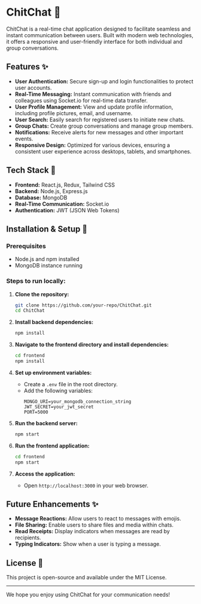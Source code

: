 # ChitChat 💬

ChitChat is a real-time chat application designed to facilitate seamless and instant communication between users. Built with modern web technologies, it offers a responsive and user-friendly interface for both individual and group conversations.

## Features ✨

- **User Authentication:** Secure sign-up and login functionalities to protect user accounts.
- **Real-Time Messaging:** Instant communication with friends and colleagues using Socket.io for real-time data transfer.
- **User Profile Management:** View and update profile information, including profile pictures, email, and username.
- **User Search:** Easily search for registered users to initiate new chats.
- **Group Chats:** Create group conversations and manage group members.
- **Notifications:** Receive alerts for new messages and other important events.
- **Responsive Design:** Optimized for various devices, ensuring a consistent user experience across desktops, tablets, and smartphones.

## Tech Stack 🧐

- **Frontend:** React.js, Redux, Tailwind CSS
- **Backend:** Node.js, Express.js
- **Database:** MongoDB
- **Real-Time Communication:** Socket.io
- **Authentication:** JWT (JSON Web Tokens)

## Installation & Setup 🚀

### Prerequisites

- Node.js and npm installed
- MongoDB instance running

### Steps to run locally:

1. **Clone the repository:**
   ```sh
   git clone https://github.com/your-repo/ChitChat.git
   cd ChitChat
   ```

2. **Install backend dependencies:**
   ```sh
   npm install
   ```

3. **Navigate to the frontend directory and install dependencies:**
   ```sh
   cd frontend
   npm install
   ```

4. **Set up environment variables:**
   - Create a `.env` file in the root directory.
   - Add the following variables:
     ```
     MONGO_URI=your_mongodb_connection_string
     JWT_SECRET=your_jwt_secret
     PORT=5000
     ```

5. **Run the backend server:**
   ```sh
   npm start
   ```

6. **Run the frontend application:**
   ```sh
   cd frontend
   npm start
   ```

7. **Access the application:**
   - Open `http://localhost:3000` in your web browser.

## Future Enhancements ✨

- **Message Reactions:** Allow users to react to messages with emojis.
- **File Sharing:** Enable users to share files and media within chats.
- **Read Receipts:** Display indicators when messages are read by recipients.
- **Typing Indicators:** Show when a user is typing a message.

## License 📝

This project is open-source and available under the MIT License.

---

We hope you enjoy using ChitChat for your communication needs!

